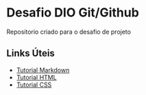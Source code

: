 # Desafio DIO Git/Github
Repositorio criado para o desafio de projeto

## Links Úteis
 - [Tutorial Markdown](https://www.markdownguide.org/)
 - [Tutorial HTML](https://www.w3schools.com/html/)
 - [Tutorial CSS](https://www.w3schools.com/Css/)
